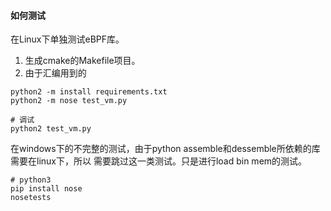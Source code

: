 #### 如何测试
在Linux下单独测试eBPF库。

1. 生成cmake的Makefile项目。
2. 由于汇编用到的

```
python2 -m install requirements.txt
python2 -m nose test_vm.py

# 调试
python2 test_vm.py
```


在windows下的不完整的测试，由于python assemble和dessemble所依赖的库需要在linux下，所以
需要跳过这一类测试。只是进行load bin mem的测试。

``` 
# python3
pip install nose
nosetests
```